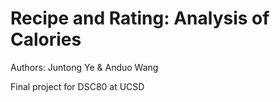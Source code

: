 # Recipe and Rating: Analysis of Calories
Authors: Juntong Ye & Anduo Wang

Final project for DSC80 at UCSD
